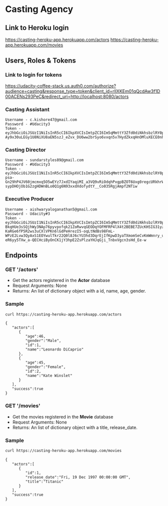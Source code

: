 # Casting Agency

## Link to Heroku login
https://casting-heroku-app.herokuapp.com/actors
https://casting-heroku-app.herokuapp.com/movies

## Users, Roles & Tokens
### Link to login for tokens
https://udacity-coffee-stack.us.auth0.com/authorize?audience=casting&response_type=token&client_id=rIlXKEm01qQcdAw3f1D00ACENs293PeC&redirect_uri=http://localhost:8080/actors

### Casting Assistant

```
Username - c.kishore47@gmail.com
Password - #Udacity3
Token - 
eyJhbGciOiJSUzI1NiIsInR5cCI6IkpXVCIsImtpZCI6Im5qMmttY3Zfd0diNkhsbzlRY0pmViJ9.eyJpc3MiOiJodHRwczovL3VkYWNpdHktY29mZmVlLXN0YWNrLnVzLmF1dGgwLmNvbS8iLCJzdWIiOiJhdXRoMHw2MTA5MjA5NDM1ODJiYzAwNjk0N2M5NjgiLCJhdWQiOiJjYXN0aW5nIiwiaWF0IjoxNjI4NzE5ODY3LCJleHAiOjE2Mjg3MjcwNjcsImF6cCI6InJJbFhLRW0wMXFRY2RBdzNmMUQwMEFDRU5zMjkzUGVDIiwic2NvcGUiOiIiLCJwZXJtaXNzaW9ucyI6WyJnZXQ6YWN0b3JzIiwiZ2V0Om1vdmllcyJdfQ.KFDu1NqOgWceZboJd3teAZeV6PvispAIlLBQECwZkFEYBRkjTtl3KZmawKVnjxVhkZKRayYExS2rg0_QHwZUwGAbd5rSMAoSOWSZEj_9CJTbCxfphx8Bz4VhJxwjCcMCDQyqhsu7g6s70fnpxaIzF5XVkQ0AS3Izsr_7-Ay9x30uLEGy1U8NiXU8aEN5szJ_eZvx_DU6ww2brSyo6vxqn5v7HydZkxqHnOMluXECE0nhzT7AtDGy_RUuyomKZPWnj9wx04JUbGCO6v7IfKWmkLIvPXlkn0SkcE8EBgoeEEmq5VW3AlRnDLwjZ7dsfRQm5sHYCTBmE4E1OciuAILnOw
```

### Casting Director

```
Username - sundarstyles89@gmail.com
Password - #Udacity3
Token - 
eyJhbGciOiJSUzI1NiIsInR5cCI6IkpXVCIsImtpZCI6Im5qMmttY3Zfd0diNkhsbzlRY0pmViJ9.eyJpc3MiOiJodHRwczovL3VkYWNpdHktY29mZmVlLXN0YWNrLnVzLmF1dGgwLmNvbS8iLCJzdWIiOiJhdXRoMHw2MTA5MWZkY2UxNmI5MTAwNmFkNGZiOWQiLCJhdWQiOiJjYXN0aW5nIiwiaWF0IjoxNjI4NzE4NDE5LCJleHAiOjE2Mjg3MjU2MTksImF6cCI6InJJbFhLRW0wMXFRY2RBdzNmMUQwMEFDRU5zMjkzUGVDIiwic2NvcGUiOiIiLCJwZXJtaXNzaW9ucyI6WyJkZWxldGU6YWN0b3JzIiwiZ2V0OmFjdG9ycyIsImdldDptb3ZpZXMiLCJwYXRjaDphY3RvcnMiLCJwYXRjaDptb3ZpZXMiLCJwb3N0OmFjdG9ycyJdfQ.NfJhrrg25mb-psa-Gn29hP4JV60jmcmxq5O5wEYz7JxdIYaqiMI_a3VQ9vRiOdqhPxgpBZOT6Uxg0regcURkhrWdomDwMaOiSxMYSEt0g7FpNCPbiadR0g8C9ipqqBWuAQYNz1xehmXm6jpsk_IJbXItgumHZm4PYiUGUoXwjG7WAvspJOZimk6nj6h2ODQD0G4hePFDikLf3F5U0vGRimBM8fNcYJHxWW2loIxu8L9s4TENvh3j6AxCidFIeUW1cABbmjN6nzmVweVuhJ9n6VBJNs-sypDHOjOb1G2zgHDWnBLo0Q1g6N93xxdXdofydtY__Co035RgjAmpf2NTiw
```

### Executive Producer

```
Username - aishwaryaloganathan5@gmail.com
Password - Udacity#3
Token - 
eyJhbGciOiJSUzI1NiIsInR5cCI6IkpXVCIsImtpZCI6Im5qMmttY3Zfd0diNkhsbzlRY0pmViJ9.eyJpc3MiOiJodHRwczovL3VkYWNpdHktY29mZmVlLXN0YWNrLnVzLmF1dGgwLmNvbS8iLCJzdWIiOiJhdXRoMHw2MTEzMjZiM2M3MjQwNTAwNzFiODc4ZDQiLCJhdWQiOiJjYXN0aW5nIiwiaWF0IjoxNjI4NzE5NzcwLCJleHAiOjE2Mjg3MjY5NzAsImF6cCI6InJJbFhLRW0wMXFRY2RBdzNmMUQwMEFDRU5zMjkzUGVDIiwic2NvcGUiOiIiLCJwZXJtaXNzaW9ucyI6WyJkZWxldGU6YWN0b3JzIiwiZGVsZXRlOm1vdmllcyIsImdldDphY3RvcnMiLCJnZXQ6bW92aWVzIiwicGF0Y2g6YWN0b3JzIiwicGF0Y2g6bW92aWVzIiwicG9zdDphY3RvcnMiLCJwb3N0Om1vdmllcyJdfQ.caLlkjKwlrNxFC-BkqHUe3sSQjhWy3NAp76pyvpofqk21ZoRwvqGEODqYOFMFRP4lX4t2BEBE7ZUcKHSIG31yzg8fePbG9RuAmVN7MUhY3rCT7x70VBcp2lIeES9gmj370fPlsaHFfxA60fLgzX9-KaRGe6fP5R2ws3uCXlVPKn6lGdPeHrezI5-oqLtNdBs98FmL-WPzE2Lvw3QyAxS1EOYwulTkr22Q0l8J6cYU3hd3DqrEjIfKpwD3yaTXmomSeCvKmWmnry_uWeJoya2On-eR6yy5TXw_a-QECHciByOnCK1jY3hpE2ZsPlzaYHJqGji_TnbxVgcn3sHd_Ee-w
```

## Endpoints

### GET '/actors'
- Get the actors registered in the __Actor__ database
- Request Arguments: None
- Returns: An list of dictionary object with a id, name, age, gender. 

### Sample 

```bash
curl https://casting-heroku-app.herokuapp.com/actors
```

```
{
   "actors":[
      {
         "age":46,
         "gender":"Male",
         "id":1,
         "name":"Leonardo DiCaprio"
      },
      {
         "age":45,
         "gender":"Female",
         "id":2,
         "name":"Kate Winslet"
      }
   ],
   "success":true
}
```

### GET '/movies'
- Get the movies registered in the __Movie__ database
- Request Arguments: None
- Returns: An list of dictionary object with a title, release_date. 

### Sample 

```bash
curl https://casting-heroku-app.herokuapp.com/movies
```

```
{
   "actors":[
      {
         "id":1,
         "release_date":"Fri, 19 Dec 1997 00:00:00 GMT",
         "title":"Titanic"
      }
   ],
   "success":true
}
```



